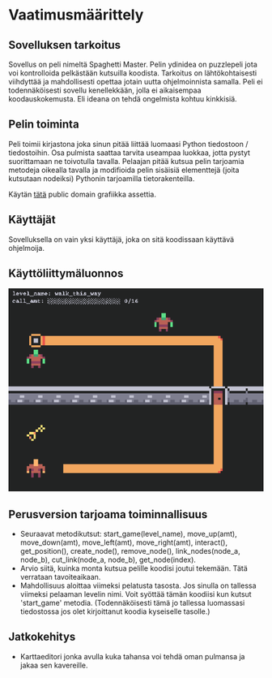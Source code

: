 # Vaatimusmäärittely

## Sovelluksen tarkoitus

Sovellus on peli nimeltä Spaghetti Master. Pelin ydinidea on puzzlepeli jota voi kontrolloida pelkästään kutsuilla koodista. Tarkoitus on lähtökohtaisesti viihdyttää ja mahdollisesti opettaa jotain uutta ohjelmoinnista samalla. Peli ei todennäköisesti sovellu kenellekkään, jolla ei aikaisempaa koodauskokemusta. Eli ideana on tehdä ongelmista kohtuu kinkkisiä.

## Pelin toiminta

Peli toimii kirjastona joka sinun pitää liittää luomaasi Python tiedostoon / tiedostoihin. Osa pulmista saattaa tarvita useampaa luokkaa, jotta pystyt suorittamaan ne toivotulla tavalla. Pelaajan pitää kutsua pelin tarjoamia metodeja oikealla tavalla ja modifioida pelin sisäisiä elementtejä (joita kutsutaan nodeiksi) Pythonin tarjoamilla tietorakenteilla.

Käytän [tätä](https://www.kenney.nl/assets/micro-roguelike) public domain grafiikka assettia.

## Käyttäjät

Sovelluksella on vain yksi käyttäjä, joka on sitä koodissaan käyttävä ohjelmoija.

## Käyttöliittymäluonnos

![](https://raw.githubusercontent.com/enkomat/ot-harjoitustyo/master/dokumentaatio/level1.png)

## Perusversion tarjoama toiminnallisuus

* Seuraavat metodikutsut: start_game(level_name), move_up(amt), move_down(amt), move_left(amt), move_right(amt), interact(), get_position(), create_node(), remove_node(), link_nodes(node_a, node_b), cut_link(node_a, node_b), get_node(index).
* Arvio siitä, kuinka monta kutsua pelille koodisi joutui tekemään. Tätä verrataan tavoiteaikaan.
* Mahdollisuus aloittaa viimeksi pelatusta tasosta. Jos sinulla on tallessa viimeksi pelaaman levelin nimi. Voit syöttää tämän koodiisi kun kutsut 'start_game' metodia. (Todennäköisesti tämä jo tallessa luomassasi tiedostossa jos olet kirjoittanut koodia kyseiselle tasolle.)

## Jatkokehitys

* Karttaeditori jonka avulla kuka tahansa voi tehdä oman pulmansa ja jakaa sen kavereille.